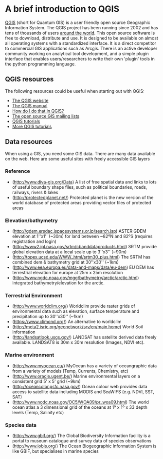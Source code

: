 # A brief introduction to QGIS

[QGIS](http://qgis.org/ "QGIS Homepage") (short for Quantum GIS) is a user friendly open source Geographic Information System. The QGIS project has been running since 2002 and has tens of thousands of users [around the world](http://plugins.qgis.org/community-map/ "map of registered users"). This open source software is free to download, distribute and use. It is designed to be available on almost all operating systems with a standardized interface. It is a direct competitor to commercial GIS applications such as Arcgis. There is an active developer community working on analytical tool development, and a simple plugin interface that enables users/researchers to write their own 'plugin' tools in the python programming language.


## QGIS resources

The following resources could be useful when starting out with QGIS:
* [The QGIS website](http://qgis.org/ "QGIS Homepage")
* [The QGIS manual](http://qgis.org/en/documentation/manuals.html)
* [How do I do that in QGIS?](http://hub.qgis.org/projects/quantum-gis/wiki/How_do_I_do_that_in_QGIS)
* [The open source GIS mailing lists](http://osgeo-org.1560.x6.nabble.com/)
* [QGIS tutorials](http://www.qgistutorials.com/en/)
* [More QGIS tutorials](http://mltconsecol.github.io/QGIS-Tutorial/)

## Data resources
When using a GIS, you need some GIS data.  There are many data available on the web.  Here are some useful sites with freely accessible GIS layers

### Reference
* (http://www.diva-gis.org/Data) A list of free spatial data and links to lots of useful boundary shape files, such as political boundaries, roads, railways, rivers & lakes
* (http://protectedplanet.net/) Protected planet is the new version of the world database of protected areas providing vector files of protected areas

### Elevation/bathymetry
* (http://gdem.ersdac.jspacesystems.or.jp/search.jsp) ASTER GDEM elevation at 1''x1'' (~30m) for land between ~82ºN and 82ºS (requires registration and login)
* (http://www2.jpl.nasa.gov/srtm/cbanddataproducts.html) SRTM provide global elevation data at a local scale up to 3''x3'' (~90m)
* (http://topex.ucsd.edu/WWW_html/srtm30_plus.html) The SRTM has combined dem & bathymetry grid at 30''x30'' (~1km)
* (http://www.eea.europa.eu/data-and-maps/data/eu-dem) EU DEM has terrestrial elevation for europe at 25m x 25m resolution
* (http://www.ngdc.noaa.gov/mgg/bathymetry/arctic/arctic.html) Integrated bathymetry/elevation for the arctic. 

### Terrestrial Environment
* (http://www.worldclim.org/) Worldclim provide raster grids of environmental data such as elevation, surface temperature and precipitation up to 30''x30'' (~1km)
* (https://www.climond.org/) An alternative to worldclim
* (http://meta2.isric.org/geonetwork/srv/en/main.home) World Soil Information
* (http://landsatlook.usgs.gov/) LANDSAT has satellite derived data freely available. LANDSAT8 is 30m x 30m resolution (Images, NDVI etc).

### Marine environment
* (http://www.myocean.eu/) MyOcean has a variety of oceangraphic data from a variety of models (Temp, Currents, Chemistry, etc)
* (http://www.oracle.ugent.be/) Marine environmental layers on a consistent grid 5' x 5' grid (~9km)
* (http://oceancolor.gsfc.nasa.gov/) Ocean colour web provides data access to satellite data including MODIS and SeaWIFS (e.g. NDVI, SST, SAT)
* (http://www.nodc.noaa.gov/OC5/WOA09/pr_woa09.html) The world ocean atlas a 3 dimensional grid of the oceans at 1º x 1º x 33 depth levels (Temp, Salinity etc)

### Species data
* (http://www.gbif.org/) The Global Biodiversity Information facility is a portal to museum catalogue and survey data of species observations
* (http://www.iobis.org/) The Ocean Biogeographic Information System is like GBIF, but specialises in marine species